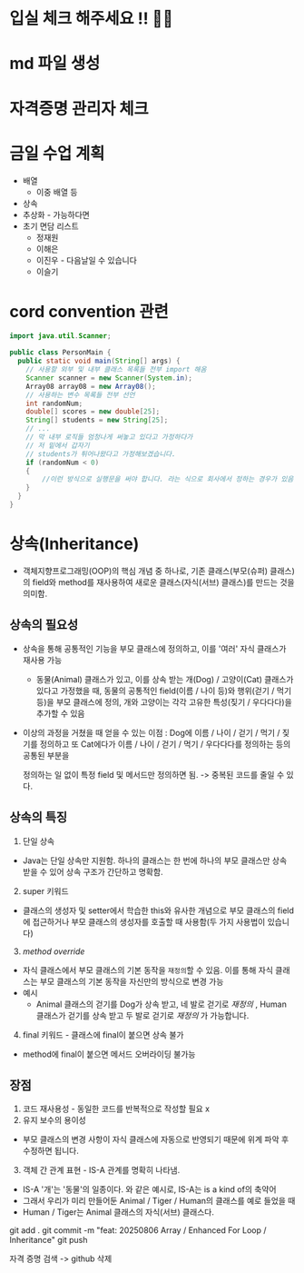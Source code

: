 # 입실 체크 해주세요 !! 🧞‍♂️
# md 파일 생성
# 자격증명 관리자 체크
# 금일 수업 계획
- 배열
  - 이중 배열 등  
- 상속
- 추상화 - 가능하다면
- 초기 면담 리스트
  - 정재원
  - 이해은
  - 이진우 - 다음날일 수 있습니다
  - 이슬기

# cord convention 관련

```java
import java.util.Scanner;

public class PersonMain {
  public static void main(String[] args) {
    // 사용할 외부 및 내부 클래스 목록들 전부 import 해옴
    Scanner scanner = new Scanner(System.in);
    Array08 array08 = new Array08();
    // 사용하는 변수 목록들 전부 선언
    int randomNum;
    double[] scores = new double[25];
    String[] students = new String[25];
    // ...
    // 막 내부 로직들 엄청나게 써놓고 있다고 가정하다가
    // 저 밑에서 갑자기
    // students가 튀어나왔다고 가정해보겠습니다.
    if (randomNum < 0)
    {
        //이런 방식으로 실행문을 써야 합니다. 라는 식으로 회사에서 정하는 경우가 있음
    }
  }
}


```

# 상속(Inheritance)
- 객체지향프로그래밍(OOP)의 핵심 개념 중 하나로, 기존 클래스(부모(슈퍼) 클래스)의
field와 method를 재사용하여 새로운 클래스(자식(서브) 클래스)를 만드는 것을 의미함.

## 상속의 필요성
- 상속을 통해 공통적인 기능을 부모 클래스에 정의하고, 이를 '여러' 자식 클래스가
재사용 가능

  - 동물(Animal) 클래스가 있고, 이를 상속 받는 개(Dog) / 고양이(Cat) 클래스가 있다고
    가정했을 때, 동물의 공통적인 field(이름 / 나이 등)와 행위(걷기 / 먹기 등)을
    부모 클래스에 정의, 개와 고양이는 각각 고유한 특성(짖기 / 우다다다)을 추가할 수 있음

- 이상의 과정을 거쳤을 때 얻을 수 있는 이점 : Dog에 이름 / 나이 / 걷기 / 먹기 / 짖기를 정의하고
  또 Cat에다가 이름 / 나이 / 걷기 / 먹기 / 우다다다를 정의하는 등의 공통된 부분을 

  정의하는 일 없이 특정 field 및 메서드만 정의하면 됨. -> 중복된 코드를 줄일 수 있다.

## 상속의 특징
1. 단일 상속 
  - Java는 단일 상속만 지원함. 하나의 클래스는 한 번에 하나의 부모 클래스만 상속 받을 수 있어
  상속 구조가 간단하고 명확함.
2. super 키워드
  - 클래스의 생성자 및 setter에서 학습한 this와 유사한 개념으로
  부모 클래스의 field에 접근하거나 부모 클래스의 생성자를 호출할 때 사용함(두 가지 사용법이 있습니다)
3. _method override_
  - 자식 클래스에서 부모 클래스의 기본 동작을 `재정의`할 수 있음. 이를 통해 자식 클래스는 부모
  클래스의 기본 동작을 자신만의 방식으로 변경 가능
  - 예시
    - Animal 클래스의 걷기를 Dog가 상속 받고, 네 발로 걷기로 _재정의_ , Human 클래스가 걷기를
    상속 받고 두 발로 걷기로 _재정의_ 가 가능합니다.
4. final 키워드 - 클래스에 final이 붙으면 상속 불가
  - method에 final이 붙으면 메서드 오버라이딩 불가능

## 장점
1. 코드 재사용성 - 동일한 코드를 반복적으로 작성할 필요 x
2. 유지 보수의 용이성
  - 부모 클래스의 변경 사항이 자식 클래스에 자동으로 반영되기 때문에 위계 파악 후 수정하면 됩니다.
3. 객체 간 관계 표현 - IS-A 관계를 명확히 나타냄.
  - IS-A
  '개'는 '동물'의 일종이다. 와 같은 예시로, IS-A는 is a kind of의 축약어
  - 그래서 우리가 미리 만들어둔 Animal / Tiger / Human의 클래스를 예로 들었을 때
  - Human / Tiger는 Animal 클래스의 자식(서브) 클래스다.

git add .
git commit -m "feat: 20250806 Array / Enhanced For Loop / Inheritance"
git push

자격 증명 검색 -> github 삭제






  











